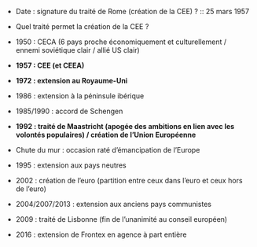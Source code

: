 - Date : signature du traité de Rome (création de la CEE) ? :: 25 mars 1957
<!--ID: 1619200507245-->

- Quel traité permet la création de la CEE ?

- 1950 : CECA (6 pays proche économiquement et culturellement / ennemi soviétique clair / allié US clair)
- **1957 : CEE (et CEEA)**
- **1972 : extension au Royaume-Uni**
- 1986 : extension à la péninsule ibérique
- 1985/1990 : accord de Schengen
- **1992 : traité de Maastricht (apogée des ambitions en lien avec les volontés populaires) / création de l’Union Européenne**
- Chute du mur : occasion raté d’émancipation de l’Europe
- 1995 : extension aux pays neutres
- 2002 : création de l’euro (partition entre ceux dans l’euro et ceux hors de l’euro)
- 2004/2007/2013 : extension aux anciens pays communistes
- 2009 : traité de Lisbonne (fin de l’unanimité au conseil européen)
- 2016 : extension de Frontex en agence à part entière